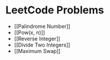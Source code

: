 # LeetCode Problems
- [[Palindrome Number]]
- [[Pow(x, n)]]
- [[Reverse Integer]]
- [[Divide Two Integers]]
- [[Maximum Swap]]